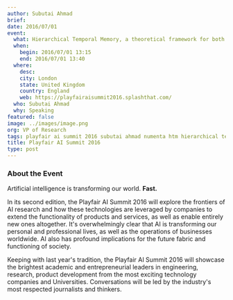 ```yaml
---
author: Subutai Ahmad
brief:
date: 2016/07/01
event:
  what: Hierarchical Temporal Memory, a theoretical framework for both biological and machine intelligence
  when:
    begin: 2016/07/01 13:15
    end: 2016/07/01 13:40
  where:
    desc:
    city: London
    state: United Kingdom
    country: England
    web: https://playfairaisummit2016.splashthat.com/
  who: Subutai Ahmad
  why: Speaking
featured: false
image: ../images/image.png
org: VP of Research
tags: playfair ai summit 2016 subutai ahmad numenta htm hierarchical temporal memory theoretical biological machine intelligence
title: Playfair AI Summit 2016
type: post
---
```


### About the Event

Artificial intelligence is transforming our world. **Fast.**

In its second edition, the Playfair AI Summit 2016 will explore the frontiers of
AI research and how these technologies are leveraged by companies to extend the
functionality of products and services, as well as enable entirely new ones
altogether. It's overwhelmingly clear that AI is transforming our personal and
professional lives, as well as the operations of businesses worldwide. AI also
has profound implications for the future fabric and functioning of society.

Keeping with last year's tradition, the Playfair AI Summit 2016 will showcase
the brightest academic and entrepreneurial leaders in engineering, research,
product development from the most exciting technology companies and
Universities. Conversations will be led by the industry's most respected
journalists and thinkers.
